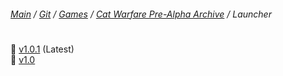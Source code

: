 ﻿###### [Main](https://pikakid98.github.io) / [Git](https://git-pikakid98.github.io) / [Games](https://git-pikakid98.github.io/games) / [Cat Warfare Pre-Alpha Archive](https://pikakid98.github.io/games/cat-warfare-pre-alpha-archive) / Launcher
<h1></h1>

📁 [v1.0.1](https://git-pikakid98.github.io/games/cat-warfare-pre-alpha-archive/launcher/v1.0.1) (Latest)
\
📁 [v1.0](https://git-pikakid98.github.io/games/cat-warfare-pre-alpha-archive/launcher/v1.0)
